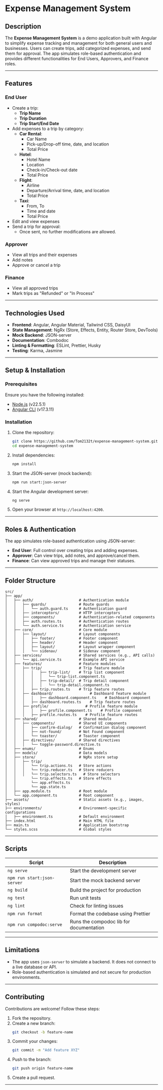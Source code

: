 # Expense Management System

## Description
The **Expense Management System** is a demo application built with Angular to simplify expense tracking and management for both general users and businesses. Users can create trips, add categorized expenses, and send them for approval. The app simulates role-based authentication and provides different functionalities for End Users, Approvers, and Finance roles.

---

## Features

### End User
- Create a trip:
  - **Trip Name**
  - **Trip Duration**
  - **Trip Start/End Date**
- Add expenses to a trip by category:
  - **Car Rental**:
    - Car Name
    - Pick-up/Drop-off time, date, and location
    - Total Price
  - **Hotel**:
    - Hotel Name
    - Location
    - Check-in/Check-out date
    - Total Price
  - **Flight**:
    - Airline
    - Departure/Arrival time, date, and location
    - Total Price
  - **Taxi**:
    - From, To
    - Time and date
    - Total Price
- Edit and view expenses
- Send a trip for approval:
  - Once sent, no further modifications are allowed.

### Approver
- View all trips and their expenses
- Add notes
- Approve or cancel a trip

### Finance
- View all approved trips
- Mark trips as "Refunded" or "In Process"

---

## Technologies Used

- **Frontend**: Angular, Angular Material, Tailwind CSS, DaisyUI
- **State Management**: NgRx (Store, Effects, Entity, Router Store, DevTools)
- **Mock Backend**: JSON-server
- **Documentation**: Combodoc
- **Linting & Formatting**: ESLint, Prettier, Husky
- **Testing**: Karma, Jasmine

---

## Setup & Installation

### Prerequisites
Ensure you have the following installed:
- [Node.js](https://nodejs.org/) (v22.5.1)
- [Angular CLI](https://angular.io/cli) (v17.3.11)

### Installation

1. Clone the repository:
   ```bash
   git clone https://github.com/Tom2132t/expense-management-system.git
   cd expense-management-system
   ```

2. Install dependencies:
   ```bash
   npm install
   ```

3. Start the JSON-server (mock backend):
   ```bash
   npm run start:json-server
   ```

4. Start the Angular development server:
   ```bash
   ng serve
   ```

5. Open your browser at `http://localhost:4200`.

---

## Roles & Authentication

The app simulates role-based authentication using JSON-server:

- **End User**: Full control over creating trips and adding expenses.
- **Approver**: Can view trips, add notes, and approve/cancel them.
- **Finance**: Can view approved trips and manage their statuses.

---

## Folder Structure

```plaintext
src/
├── app/
│   ├── auth/                     # Authentication module
│   │   ├── guards/               # Route guards
│   │   │   └── auth.guard.ts     # Authentication guard
│   │   ├── interceptors/         # HTTP interceptors
│   │   ├── components/           # Authentication-related components
│   │   ├── auth.routes.ts        # Authentication routes
│   │   └── auth.service.ts       # Authentication service
│   ├── core/                     # Core module
│   │   ├── layout/               # Layout components
│   │   │   ├── footer/           # Footer component
│   │   │   ├── header/           # Header component
│   │   │   ├── layout/           # Layout wrapper component
│   │   │   └── sidenav/          # Sidenav component
│   ├── services/                 # Shared services (e.g., API calls)
│   │   └── api.service.ts        # Example API service
│   ├── features/                 # Feature modules
│   │   ├── trip/                 # Trip feature module
│   │   │   │   ├── trip-list/    # Trip list component
│   │   │   │   │   └── trip-list.component.ts
│   │   │   │   ├── trip-detail/  # Trip detail component
│   │   │   │   │   └── trip-detail.component.ts
│   │   │   ├── trip.routes.ts    # Trip feature routes
│   │   ├── dashboard/                 # Dashboard feature module
│   │   │   │   ├── dashboard.component.ts    # Dashboard component
│   │   │   ├── dashboard.routes.ts    # Trip feature routes
│   │   ├── profile/                 # Profile feature module
│   │   │   │   ├── profile.component.ts    # Profile component
│   │   │   ├── profile.routes.ts    # Profile feature routes
│   ├── shared/                   # Shared module
│   │   ├── components/           # Shared UI components
│   │   │   ├── confirm-dialog/   # Confirmation dialog component
│   │   │   ├── not-found/        # Not Found component
│   │   │   └── toaster/          # Toaster component
│   │   ├── directives/           # Shared directives
│   │   │   └── toggle-password.directive.ts
│   ├── enums/                    # Enums
│   ├── models/                   # Data models
│   ├── store/                    # NgRx store setup
│   │   ├── trip/                
│   │   │   └── trip.actions.ts   # Store actions
│   │   │   └── trip.reducer.ts   # Store reducers
│   │   │   └── trip.selectors.ts   # Store selectors
│   │       └── trip.effects.ts   # Store effects
│   │       └── app.effects.ts   
│   │       └── app.state.ts   
│   ├── app.module.ts             # Root module
│   └── app.component.ts          # Root component
├── assets/                       # Static assets (e.g., images, styles)
├── environments/                 # Environment-specific configurations
│   ├── environment.ts            # Default environment
├── index.html                    # Main HTML file
├── main.ts                       # Application bootstrap
└── styles.scss                   # Global styles

```

---

## Scripts

| Script                  | Description                           |
|-------------------------|---------------------------------------|
| `ng serve`              | Start the development server         |
| `npm run start:json-server` | Start the mock backend server       |
| `ng build`              | Build the project for production     |
| `ng test`               | Run unit tests                      |
| `ng lint`               | Check for linting issues            |
| `npm run format`        | Format the codebase using Prettier  |
| `npm run compodoc:serve` | Runs the compodoc lib for documentation  |

---

## Limitations

- The app uses `json-server` to simulate a backend. It does not connect to a live database or API.
- Role-based authentication is simulated and not secure for production environments.

---

## Contributing

Contributions are welcome! Follow these steps:

1. Fork the repository.
2. Create a new branch:
   ```bash
   git checkout -b feature-name
   ```
3. Commit your changes:
   ```bash
   git commit -m "Add feature XYZ"
   ```
4. Push to the branch:
   ```bash
   git push origin feature-name
   ```
5. Create a pull request.

---

